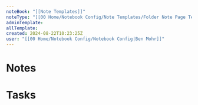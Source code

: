 ```yaml
---
noteBook: "[[Note Templates]]"
noteType: "[[00 Home/Notebook Config/Note Templates/Folder Note Page Template|Folder Note]]"
adminTemplate: 
allTemplate: 
created: 2024-08-22T10:23:25Z
user: "[[00 Home/Notebook Config/Notebook Config|Ben Mohr]]"
---
```

# Notes
# Tasks
